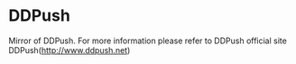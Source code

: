 
DDPush
========
Mirror of DDPush. For more information please refer to DDPush official site DDPush(http://www.ddpush.net)